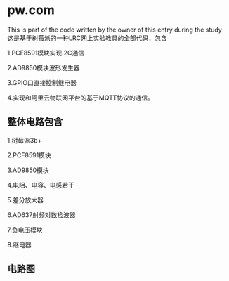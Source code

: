 # pw.com
 This is part of the code written by the owner of this entry during the study
 这是基于树莓派的一种LRC网上实验教具的全部代码，包含
 
 1.PCF8591模块实现I2C通信
 
 2.AD9850模块波形发生器
 
 3.GPIO口直接控制继电器
 
 4.实现和阿里云物联网平台的基于MQTT协议的通信。
 
 ## 整体电路包含

1.树莓派3b+

2.PCF8591模块

3.AD9850模块

4.电阻、电容、电感若干

5.差分放大器

6.AD637射频对数检波器

7.负电压模块

8.继电器

## 电路图

